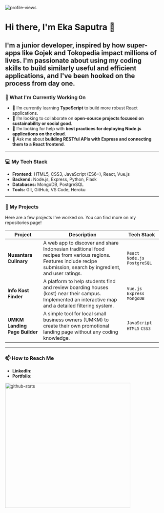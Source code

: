 <p align="left">
  <img src="https://komarev.com/ghpvc/?username=ekasaputra-cyber&label=Profile%20views&color=0e75b6&style=flat" alt="profile-views" />
  &nbsp;
</p>

# Hi there, I'm Eka Saputra 👋

I'm a junior developer, inspired by how super-apps like Gojek and Tokopedia impact millions of lives. I'm passionate about using my coding skills to build similarly useful and efficient applications, and I've been hooked on the process from day one.
---

### 🚀 What I'm Currently Working On

* 🌱 I’m currently learning **TypeScript** to build more robust React applications.
* 👯 I’m looking to collaborate on **open-source projects focused on sustainability or social good**.
* 🤔 I’m looking for help with **best practices for deploying Node.js applications on the cloud**.
* 💬 Ask me about **building RESTful APIs with Express and connecting them to a React frontend**.

---

### 💻 My Tech Stack

* **Frontend:** HTML5, CSS3, JavaScript (ES6+), React, Vue.js
* **Backend:** Node.js, Express, Python, Flask
* **Databases:** MongoDB, PostgreSQL
* **Tools:** Git, GitHub, VS Code, Heroku

---

### 🔧 My Projects

Here are a few projects I've worked on. You can find more on my repositories page!

| Project | Description | Tech Stack |
|---|---|---|
| **Nusantara Culinary** | A web app to discover and share Indonesian traditional food recipes from various regions. Features include recipe submission, search by ingredient, and user ratings. | `React` `Node.js` `PostgreSQL` |
| **Info Kost Finder** | A platform to help students find and review boarding houses (kost) near their campus. Implemented an interactive map and a detailed filtering system. | `Vue.js` `Express` `MongoDB` |
| **UMKM Landing Page Builder** | A simple tool for local small business owners (UMKM) to create their own promotional landing page without any coding knowledge. | `JavaScript` `HTML5` `CSS3` |

---

### 📫 How to Reach Me

* **LinkedIn:** 
* **Portfolio:** 

<p align="left">
  <img src="https://github-readme-stats.vercel.app/api?username=ekasaputra-cyber&show_icons=true&theme=radical" alt="github-stats" width="410" />
</p>
